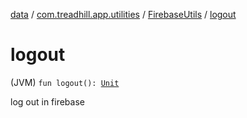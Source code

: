 [data](../../index.md) / [com.treadhill.app.utilities](../index.md) / [FirebaseUtils](index.md) / [logout](./logout.md)

# logout

(JVM) `fun logout(): `[`Unit`](https://kotlinlang.org/api/latest/jvm/stdlib/kotlin/-unit/index.html)

log out in firebase

